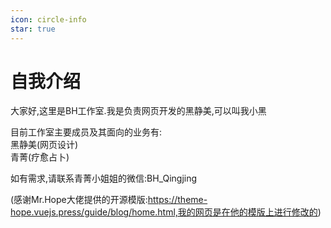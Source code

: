 ```yaml
---
icon: circle-info
star: true
---
```


# 自我介绍

大家好,这里是BH工作室.我是负责网页开发的黑静美,可以叫我小黑<br>

目前工作室主要成员及其面向的业务有:<br>
黑静美(网页设计)<br>
青菁(疗愈占卜)<br>

如有需求,请联系青菁小姐姐的微信:BH_Qingjing

(感谢Mr.Hope大佬提供的开源模版:https://theme-hope.vuejs.press/guide/blog/home.html,我的网页是在他的模版上进行修改的)
